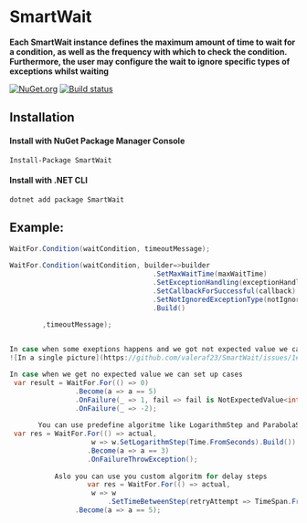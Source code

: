 # SmartWait

**Each SmartWait  instance defines the maximum amount of time to wait for a condition, as well as the frequency with which to check the condition. Furthermore, the user may configure the wait to ignore specific types of exceptions whilst waiting** 

[![NuGet.org](https://img.shields.io/nuget/v/SmartWait.svg?style=flat-square&label=NuGet.org)](https://www.nuget.org/packages/SmartWait/)
[![Build status](https://ci.appveyor.com/api/projects/status/5p0bee7pvo6nn3tq/branch/master?svg=true)](https://ci.appveyor.com/project/valeraf23/smartwait/branch/master)
## Installation

#### Install with NuGet Package Manager Console
```
Install-Package SmartWait
```
#### Install with .NET CLI
```
dotnet add package SmartWait
```
## Example:

```csharp
WaitFor.Condition(waitCondition, timeoutMessage);
                     
WaitFor.Condition(waitCondition, builder=>builder
                                   .SetMaxWaitTime(maxWaitTime)
                                   .SetExceptionHandling(exceptionHandling)
                                   .SetCallbackForSuccessful(callback)
                                   .SetNotIgnoredExceptionType(notIgnoredExceptionType)
                                   .Build()
        
        ,timeoutMessage);


In case when some exeptions happens and we got not expected value we can read information
![In a single picture](https://github.com/valeraf23/SmartWait/issues/1#issue-781952867)

In case when we get no expected value we can set up cases 
 var result = WaitFor.For(() => 0)
                .Become(a => a == 5)
                .OnFailure(_ => 1, fail => fail is NotExpectedValue<int>)
                .OnFailure(_ => -2);
       
       You can use predefine algoritme like LogarithmStep and ParabolaStep which calculate delay steps
 var res = WaitFor.For(() => actual,
                    w => w.SetLogarithmStep(Time.FromSeconds).Build())
                   .Become(a => a == 3)
                   .OnFailureThrowException();
                   
           Aslo you can use you custom algoritm for delay steps        
                   var res = WaitFor.For(() => actual,
                    w => w
                        .SetTimeBetweenStep(retryAttempt => TimeSpan.FromSeconds(Math.Pow(2, retryAttempt))).Build())
                .Become(a => a == 5);
```
